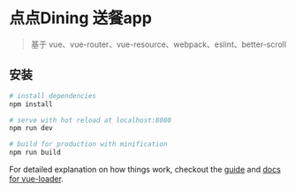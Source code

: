 # 点点Dining 送餐app
> 基于 vue、vue-router、vue-resource、webpack、eslint、better-scroll

## 安装

``` bash
# install dependencies
npm install

# serve with hot reload at localhost:8080
npm run dev

# build for production with minification
npm run build

```

For detailed explanation on how things work, checkout the [guide](http://vuejs-templates.github.io/webpack/) and [docs for vue-loader](http://vuejs.github.io/vue-loader).
